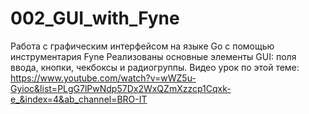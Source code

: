 # 002_GUI_with_Fyne

Работа с графическим интерфейсом на языке Go с помощью инструментария Fyne
Реализованы основные элементы GUI: поля ввода, кнопки, чекбоксы и радиогруппы.
Видео урок по этой теме: https://www.youtube.com/watch?v=wWZ5u-Gyioc&list=PLgG7lPwNdp57Dx2WxQZmXzzcp1Cqxk-e_&index=4&ab_channel=BRO-IT
